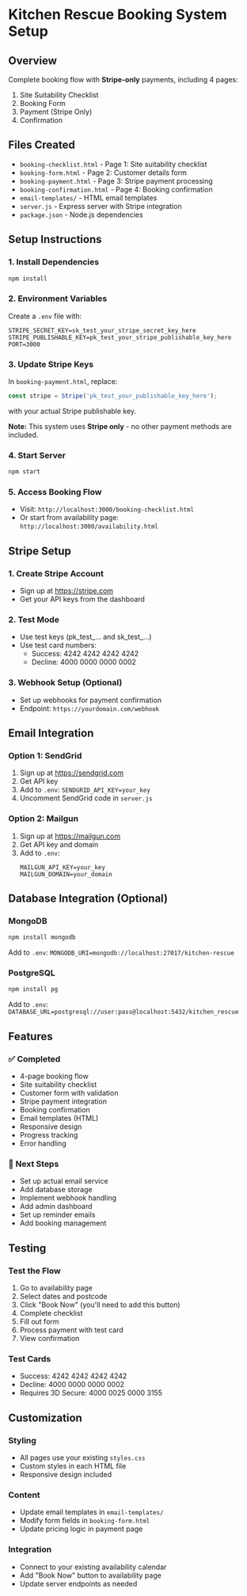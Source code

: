 # Kitchen Rescue Booking System Setup

## Overview
Complete booking flow with **Stripe-only** payments, including 4 pages:
1. Site Suitability Checklist
2. Booking Form
3. Payment (Stripe Only)
4. Confirmation

## Files Created
- `booking-checklist.html` - Page 1: Site suitability checklist
- `booking-form.html` - Page 2: Customer details form
- `booking-payment.html` - Page 3: Stripe payment processing
- `booking-confirmation.html` - Page 4: Booking confirmation
- `email-templates/` - HTML email templates
- `server.js` - Express server with Stripe integration
- `package.json` - Node.js dependencies

## Setup Instructions

### 1. Install Dependencies
```bash
npm install
```

### 2. Environment Variables
Create a `.env` file with:
```
STRIPE_SECRET_KEY=sk_test_your_stripe_secret_key_here
STRIPE_PUBLISHABLE_KEY=pk_test_your_stripe_publishable_key_here
PORT=3000
```

### 3. Update Stripe Keys
In `booking-payment.html`, replace:
```javascript
const stripe = Stripe('pk_test_your_publishable_key_here');
```
with your actual Stripe publishable key.

**Note:** This system uses **Stripe only** - no other payment methods are included.

### 4. Start Server
```bash
npm start
```

### 5. Access Booking Flow
- Visit: `http://localhost:3000/booking-checklist.html`
- Or start from availability page: `http://localhost:3000/availability.html`

## Stripe Setup

### 1. Create Stripe Account
- Sign up at https://stripe.com
- Get your API keys from the dashboard

### 2. Test Mode
- Use test keys (pk_test_... and sk_test_...)
- Use test card numbers:
  - Success: 4242 4242 4242 4242
  - Decline: 4000 0000 0000 0002

### 3. Webhook Setup (Optional)
- Set up webhooks for payment confirmation
- Endpoint: `https://yourdomain.com/webhook`

## Email Integration

### Option 1: SendGrid
1. Sign up at https://sendgrid.com
2. Get API key
3. Add to `.env`: `SENDGRID_API_KEY=your_key`
4. Uncomment SendGrid code in `server.js`

### Option 2: Mailgun
1. Sign up at https://mailgun.com
2. Get API key and domain
3. Add to `.env`:
   ```
   MAILGUN_API_KEY=your_key
   MAILGUN_DOMAIN=your_domain
   ```

## Database Integration (Optional)

### MongoDB
```bash
npm install mongodb
```
Add to `.env`: `MONGODB_URI=mongodb://localhost:27017/kitchen-rescue`

### PostgreSQL
```bash
npm install pg
```
Add to `.env`: `DATABASE_URL=postgresql://user:pass@localhost:5432/kitchen_rescue`

## Features

### ✅ Completed
- 4-page booking flow
- Site suitability checklist
- Customer form with validation
- Stripe payment integration
- Booking confirmation
- Email templates (HTML)
- Responsive design
- Progress tracking
- Error handling

### 🔄 Next Steps
- Set up actual email service
- Add database storage
- Implement webhook handling
- Add admin dashboard
- Set up reminder emails
- Add booking management

## Testing

### Test the Flow
1. Go to availability page
2. Select dates and postcode
3. Click "Book Now" (you'll need to add this button)
4. Complete checklist
5. Fill out form
6. Process payment with test card
7. View confirmation

### Test Cards
- Success: 4242 4242 4242 4242
- Decline: 4000 0000 0000 0002
- Requires 3D Secure: 4000 0025 0000 3155

## Customization

### Styling
- All pages use your existing `styles.css`
- Custom styles in each HTML file
- Responsive design included

### Content
- Update email templates in `email-templates/`
- Modify form fields in `booking-form.html`
- Update pricing logic in payment page

### Integration
- Connect to your existing availability calendar
- Add "Book Now" button to availability page
- Update server endpoints as needed
